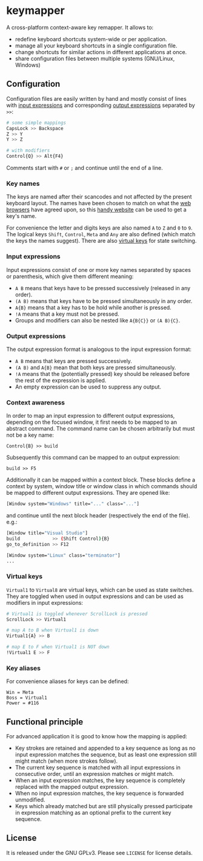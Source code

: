 
keymapper
=========

A cross-platform context-aware key remapper. It allows to:
* redefine keyboard shortcuts system-wide or per application.
* manage all your keyboard shortcuts in a single configuration file.
* change shortcuts for similar actions in different applications at once.
* share configuration files between multiple systems (GNU/Linux, Windows)

Configuration
-------------

Configuration files are easily written by hand and mostly consist of lines with [input expressions](#input-expressions) and corresponding [output expressions](#output-expressions) separated by ```>>```:

```bash
# some simple mappings
CapsLock >> Backspace
Z >> Y
Y >> Z

# with modifiers
Control{Q} >> Alt{F4}
```

Comments start with ```#``` or ```;``` and continue until the end of a line.

### Key names

The keys are named after their scancodes and not affected by the present keyboard layout.
The names have been chosen to match on what the [web browsers](https://developer.mozilla.org/en-US/docs/Web/API/KeyboardEvent/code) have agreed upon, so this [handy website](https://keycode.info/) can be used to get a key's name.

For convenience the letter and digits keys are also named ```A``` to ```Z``` and ```0``` to ```9```. The logical keys ```Shift```, ```Control```, ```Meta``` and ```Any``` are also defined (which match the keys the names suggest). There are also [virtual keys](#virtual-keys) for state switching.

### Input expressions

Input expressions consist of one or more key names separated by spaces or parenthesis, which give them different meaning:

  * ```A B``` means that keys have to be pressed successively (released in any order).
  * ```(A B)``` means that keys have to be pressed simultaneously in any order.
  * ```A{B}``` means that a key has to be hold while another is pressed.
  * ```!A``` means that a key must not be pressed.
  * Groups and modifiers can also be nested like ```A{B{C}}``` or ```(A B){C}```.

### Output expressions

The output expression format is analogous to the input expression format:

  * ```A B``` means that keys are pressed successively.
  * ```(A B)``` and ```A{B}``` mean that both keys are pressed simultaneously.
  * ```!A``` means that the (potentially pressed) key should be released before the rest of the expression is applied.
  * An empty expression can be used to suppress any output.

### Context awareness

In order to map an input expression to different output expressions, depending on the focused window, it first needs to be mapped to an abstract command. The command name can be chosen arbitrarily but must not be a key name:

    Control{B} >> build

Subsequently this command can be mapped to an output expression:

    build >> F5

Additionally it can be mapped within a context block. These blocks define a context by system, window title or window class in which commands should be mapped to different output expressions. They are opened like:

```bash
[Window system="Windows" title="..." class="..."]
```

and continue until the next block header (respectively the end of the file). e.g.:

```bash
[Window title="Visual Studio"]
build            >> (Shift Control){B}
go_to_definition >> F12

[Window system="Linux" class="terminator"]
...
```

### Virtual keys

```Virtual1``` to ```Virtual8``` are virtual keys, which can be used as state switches. They are toggled when used in output expressions and can be used as modifiers in input expressions:

```bash
# Virtual1 is toggled whenever ScrollLock is pressed
ScrollLock >> Virtual1

# map A to B when Virtual1 is down
Virtual1{A} >> B

# map E to F when Virtual1 is NOT down
!Virtual1 E >> F
```

### Key aliases

For convenience aliases for keys can be defined:

    Win = Meta
    Boss = Virtual1
    Power = #116

Functional principle
--------------------

For advanced application it is good to know how the mapping is applied:

  * Key strokes are retained and appended to a key sequence as long as no input expression matches the sequence, but as least one expression still might match (when more strokes follow).
  * The current key sequence is matched with all input expressions in consecutive order, until an expression matches or might match.
  * When an input expression matches, the key sequence is completely replaced with the mapped output expression.
  * When no input expression matches, the key sequence is forwarded unmodified.
  * Keys which already matched but are still physically pressed participate in expression matching as an optional prefix to the current key sequence.

License
-------

It is released under the GNU GPLv3. Please see `LICENSE` for license details.

